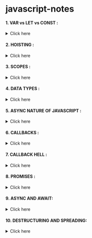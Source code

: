 # javascript-notes

#### 1. VAR vs LET vs CONST :

<details> <summary> Click here </summary> In JavaScript, the "var", "let", and "const" keywords are used to declare variables. Each keyword has a specific behavior and use case:

* "var": Variables declared with the "var" keyword are function scoped, meaning they are only accessible within the function in which they are declared. If a variable is declared without a keyword, it is automatically assigned to the global scope. Variables declared with "var" are also subject to hoisting, which means that they are moved to the top of their scope and are available before their actual declaration.

* "let": Variables declared with the "let" keyword are block scoped, meaning they are only accessible within the block in which they are declared. This is similar to "var", but the variable is only accessible within the curly braces {}. "let" also does not support hoisting.

* "const": Variables declared with the "const" keyword are also block scoped, but they cannot be reassigned after they are declared. This means that the value of a variable declared with "const" must be set at the time of declaration and cannot be changed later on.

In general, it's recommended to use "let" when you know the variable will be reassigned, and "const" when you know the variable will not be reassigned. This makes your code more readable and maintainable.

In practice, "var" is being phased out and replaced by "let" and "const" as they are considered more robust and less prone to errors. With "let" and "const" you can also avoid some of the issues that may occur with hoisting.
 </details>

#### 2. HOISTING : 

<details> <summary> Click here </summary>In JavaScript, hoisting is a behavior where variable and function declarations are moved to the top of their scope. This means that variables and functions declared with the "var" keyword are available before their actual declaration.

For example, in the following code:
```
console.log(x);
var x = 5;

```
The variable x is hoisted to the top of the scope and is undefined, so the output will be "undefined".

Similarly, in the case of function declaration:
```
hoistedFunction();
function hoistedFunction() {
  console.log("I'm a hoisted function!");
}

```
The function hoistedFunction is hoisted to the top of the scope and it can be called before its declaration

This behavior can lead to unexpected results and can make code more difficult to understand. For example, a variable declared in a function may be accessible before the function is called.

ES6 introduced the "let" and "const" keywords, which do not support hoisting, variables declared with them are accessible only within the block they are declared, and they will throw a reference error if you try to access them before their declaration.

It's a best practice to always declare variables at the top of their scope, in order to avoid confusion and potential bugs related to hoisting.
</details>

#### 3. SCOPES :
<details> <summary> Click here </summary>
In JavaScript, a scope is the context in which a variable or function is defined and accessible. There are two types of scopes in JavaScript: global scope and local scope.

Global Scope: Variables and functions declared in the global scope are accessible from anywhere in the code, including inside functions and other scopes. Variables declared without the "var", "let", or "const" keywords are automatically assigned to the global scope.

Local Scope: Variables and functions declared within a function or block (using curly braces) are only accessible within that function or block. They are said to have a local scope.

JavaScript uses a concept called scope chain to determine the scope of a variable or function. When a variable or function is accessed, the JavaScript engine starts with the innermost scope and works its way outward, checking for the variable or function in each scope. This process is called scope resolution. If the variable or function is not found in the innermost scope, the engine moves on to the next outer scope and so on, until it reaches the global scope.

The "let" and "const" keywords are block scoped, which means they are only accessible within the block they are declared, while "var" is function scoped, which means they are only accessible within the function they are declared.

Understanding scope is important when writing JavaScript code, as it can help prevent naming conflicts and unintended consequences. For example, it is important to be aware of the scope of variables when working with closures, which are a powerful feature of JavaScript that allows inner functions to access variables from the parent function's scope.
</details>

#### 4. DATA TYPES :
<details> <summary> Click here </summary>
JavaScript has several built-in data types, including:

* Number: for numeric values (e.g. 42, 3.14)
* String: for text values (e.g. "hello world")
* Boolean: for true/false values
* Symbol: for unique and immutable identifiers
* Object: for complex data structures
* Function: for executable code
* undefined: for variables that have been declared but have not been assigned a value
* Additionally, JavaScript also has a special value null, which represents the intentional absence of any object value.
</details>

#### 5. ASYNC NATURE OF JAVASCRIPT :
<details> <summary> Click here </summary>
JavaScript is single-threaded, which means that it can only process one task at a time. However, it uses an event loop to handle asynchronous tasks, such as user input, network requests, and timers. The event loop allows JavaScript to continue executing code while it is waiting for an asynchronous task to complete.

In JavaScript, asynchronous code is typically executed using callback functions, promises, and async/await.

<li> Callbacks: A callback function is passed as an argument to another function, and is executed after some kind of event or operation has completed. For example, setTimeout() function takes a callback function as an argument and calls it back after a specified amount of time has elapsed.

<li> Promises: A promise is an object that represents the eventual completion or failure of an asynchronous operation. Promises are used to handle asynchronous code in a more structured and predictable way.

<li> Async/Await: The `async` and `await` keywords are used to write asynchronous code that looks and behaves like synchronous code. The async keyword is used before a function definition to indicate that the function should return a promise. The await keyword is used before an asynchronous operation to pause the execution of the function until the promise is resolved.

<li> In JavaScript, the event loop is constantly checking the message queue for new messages to process. These messages could be user interactions, network responses, timers, or other async events. As soon as the execution stack is empty, the event loop will take the first message from the queue and will push it on the execution stack to be executed.

This allows JavaScript to handle multiple async events simultaneously without freezing the user interface or blocking other scripts.

Knowing and understanding the asynchronous nature of JavaScript is important to write efficient and non-blocking code, which is crucial for web applications with good performance.
</details>

#### 6. CALLBACKS :
<details> <summary> Click here </summary>
A callback function in JavaScript is a function that is passed as an argument to another function, and is executed after some kind of event or operation has completed.

Here is an example of a simple callback function:
```
function myFunction(callback) {
    // Do some work
    callback();
}

function myCallback() {
    console.log("Callback function has been called!");
}

myFunction(myCallback); 
// Output: "Callback function has been called!"

```
Here is another example using setTimeout():
```
function myFunction() {
    console.log("I am called immediately");
    setTimeout(function() {
        console.log("I am called after 2 seconds");
    }, 2000);
}

myFunction();

```

In the above example, the function passed to setTimeout() is a callback function because it is called back by setTimeout() after the specified time has elapsed. The output would be "I am called immediately" immediately and "I am called after 2 seconds" after 2 seconds.

Callbacks are often used in JavaScript for asynchronously executing code, for example, to handle responses from an API call, to handle the completion of a task, or to handle user inputs.

Another example is using callbacks in event listeners where we pass a callback function as a parameter to the event listener function.
```
document.getElementById("myBtn").addEventListener("click", function() {
    alert("Button was clicked");
});
```
In the above example, the function passed as the second argument to the addEventListener method is a callback function that is called when the button is clicked.

</details>

#### 7. CALLBACK HELL :
<details> <summary> Click here </summary>
Callback hell, also known as "Pyramid of Doom," is a term used to describe a situation where a large number of nested callback functions make the code difficult to read and understand. This can happen when dealing with multiple asynchronous operations that are dependent on each other.

Here is an example of callback hell:
```
step1(function (value1) {
  step2(value1, function (value2) {
    step3(value2, function (value3) {
      step4(value3, function (value4) {
        // Do something with value4
      });
    });
  });
});
```
As the number of nested callbacks increases, the code becomes harder to read and understand. It also becomes harder to add error handling, as it needs to be duplicated at every level of the nesting.

To avoid callback hell, there are several patterns that can be used such as:

<li>Using promises and promise chaining
<li>Using async/await
<li>Using control flow libraries like async.js

Promises and async/await allows you to write async code in a way that looks more like sync code, which is easier to read and understand. Control flow libraries like async.js allows you to organize async code in a way that is more readable and manageable.

It's important to keep in mind that the key is to make your code as readable and maintainable as possible, and that the solution will depend on the specific use case.
</details>

#### 8. PROMISES :
<details> <summary> Click here </summary>
A promise in JavaScript is an object that represents the eventual completion or failure of an asynchronous operation. Promises provide a way to handle asynchronous code in a more structured and predictable way.

A promise has a state, which can be one of:

* "pending" (initial state)
* "fulfilled" (operation completed successfully)
* "rejected" (operation failed)

A promise has two main methods:

* then(): is called when the promise is fulfilled and allows you to register callbacks to handle the resolved value
* catch(): is called when the promise is rejected and allows you to register a callback to handle the rejection reason

Here is an example of using promises to handle an asynchronous operation:
```
let promise = new Promise(function(resolve, reject) {
    setTimeout(() => resolve("Hello World"), 2000);
});

promise.then(function(value) {
    console.log(value); // Output: "Hello World"
}).catch(function(error) {
    console.log(error);
});
```
In the example above, the promise is created with a function that takes two arguments: resolve and reject. The function sets a timeout to resolve the promise with the value "Hello World" after 2 seconds. The then() method is used to register a callback that logs the resolved value "Hello World" to the console. The catch() method is used to handle any errors that may occur during the promise execution.

Promise chaining allows you to chain multiple promises together, where the return value of one promise is passed as the input to the next promise in the chain. This makes the code more readable and manageable.

```
let promise1 = new Promise(function(resolve, reject) {
    setTimeout(() => resolve("Hello"), 2000);
});

let promise2 = new Promise(function(resolve, reject) {
    setTimeout(() => resolve("World"), 2000);
});

promise1.then(function(value) {
    console.log(value); // Output: "Hello"
    return promise2;
}).then(function(value) {
    console.log(value); // Output: "World"
});

```

In the example above, promise1 and promise2 are created and resolved with the values "Hello" and "World" respectively. The first then() method logs the resolved value of promise1 and returns promise2. The second then() method logs the resolved value of promise2.

Promises are a powerful tool to handle asynchronous code in JavaScript and they are supported by most modern browsers and JavaScript environments.
</details>

#### 9. ASYNC AND AWAIT:
<details> <summary> Click here </summary>
"async" and "await" are keywords in JavaScript that allow for asynchronous programming.

Example using "async":
```
async function fetchData() {
  const response = await fetch('https://api.example.com/data');
  const data = await response.json();
  return data;
}
```

Example using "await":

```async function fetchDataAndProcess() {
  const data = await fetchData();
  console.log(data);
}
```

In these examples, the `fetchData` function is declared as `async`, meaning it returns a Promise and can be "awaited". The `fetchDataAndProcess` function "awaits" the resolved value of the `fetchData` Promise and logs the returned data to the console.
</details>

#### 10. DESTRUCTURING AND SPREADING:
<details> <summary> Click here </summary>
 Destructuring is a feature in JavaScript that allows you to extract values from arrays or objects and assign them to variables. It allows you to extract data from arrays or objects and assign them to variables in a more concise and readable way.

For example, instead of using the traditional method of accessing an object's properties (object.property), you can use destructuring to assign the value of the property to a variable:

```
 const obj = {x:1, y:2, z:3};
const {x, y, z} = obj;
console.log(x, y, z); // 1 2 3
```
 
 Spreading is a feature in JavaScript that allows you to spread elements of an array or object into a new array or object. It allows you to copy or concatenate arrays and objects in a more concise and readable way.

For example, you can use the spread operator to concatenate two arrays:
 ```const a = [1, 2, 3];
const b = [4, 5, 6];
const c = [...a, ...b];
console.log(c); // [1, 2, 3, 4, 5, 6]
```
 or to clone the object:
 ```
 const obj = {x:1, y:2, z:3};
const newObj = {...obj};
```

 
#### 11. CALL, BIND, APPLY :
<details> <summary> Click here </summary>

`call`, `bind`, and `apply` are JavaScript methods that allow you to call a function and set its this value, which is the value of the this keyword inside the function.

* `call`: The call method allows you to call a function and set its this value to an object of your choice. Here's an example:

```let person = {
  firstName: 'John',
  lastName: 'Doe',
  fullName: function() {
    return this.firstName + ' ' + this.lastName;
  }
};

let anotherPerson = {
  firstName: 'Jane',
  lastName: 'Doe'
};

console.log(person.fullName()); // John Doe
console.log(person.fullName.call(anotherPerson)); // Jane Doe
```
In this example, `person.fullName()` returns 'John Doe' because `this` inside the `fullName` function refers to the `person` object. When we call `person.fullName.call(anotherPerson)`, we are using the call method to set this inside the `fullName` function to `anotherPerson`, so 'Jane Doe' is returned.

* `apply`: The `apply` method works similarly to `call`, but instead of passing arguments one by one, you pass them as an array. Here's an example:
```
let numbers = [5, 10, 15];
let max = Math.max.apply(null, numbers);

console.log(max); // 15
```

In this example, we are using the `apply` method to call the `Math.max` function and pass it `numbers` as an argument. The first argument to `apply`, `null`, sets `this` inside the `Math.max` function to `null`.

* `bind`: The `bind` method creates a new function with `thi` set to the object you specify, and returns the new function. Here's an example:
```
let person = {
  firstName: 'John',
  lastName: 'Doe',
  fullName: function() {
    return this.firstName + ' ' + this.lastName;
  }
};

let anotherPerson = {
  firstName: 'Jane',
  lastName: 'Doe'
};

let fullName = person.fullName.bind(anotherPerson);
console.log(fullName()); // Jane Doe
```

In this example, we are using the `bind` method to create a new function `fullName` that has `this` set to `anotherPerson`. When we call `fullName()`, it returns 'Jane Doe'.

Note that once `bind` is used to create a new function with a specific `this` value, that `this` value cannot be changed.

</details>
